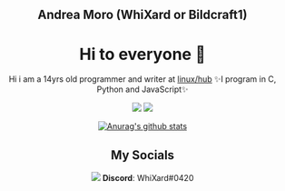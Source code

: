 <div align="center">

## Andrea Moro (WhiXard or Bildcraft1)

# Hi to everyone 👋

Hi i am a 14yrs old programmer and writer at [linux/hub]("https://linuxhub.it")
✨I program in C, Python and JavaScript✨

[![](https://img.shields.io/badge/Editor-VSCode-informational?style=flat&logo=visual-studio-code&logoColor=white&color=AC4142)](https://code.visualstudio.com/)
[![](https://img.shields.io/badge/Code-Python-informational?style=flat&logo=python&logoColor=white&color=AC4142)](https://python.org)

[![Anurag's github stats](https://github-readme-stats.vercel.app/api?username=bildcraft1)](https://github.com/anuraghazra/github-readme-stats)

## My Socials

[![](https://img.shields.io/badge/-Telegram-informational?style=for-the-badge&logo=telegram&logoColor=white&color=0088cc)](https://t.me/GesuInTerra)
**Discord**:  WhiXard#0420


